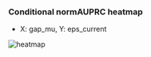 ### Conditional normAUPRC heatmap

- X: gap_mu, Y: eps_current

![heatmap](/home/elicer/project_0814_2/results/20250817-180733/holdout/conditional_heatmap_gap_mu_vs_eps_current.png)

